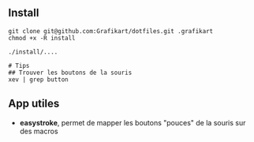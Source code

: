 ## Install

```
git clone git@github.com:Grafikart/dotfiles.git .grafikart
chmod +x -R install

./install/....

# Tips
## Trouver les boutons de la souris
xev | grep button 
```

## App utiles

- **easystroke**, permet de mapper les boutons "pouces" de la souris sur des macros



